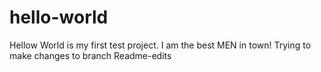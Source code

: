# hello-world
Hellow World is my first test project.
I am the best MEN in town!
Trying to make changes to branch Readme-edits
